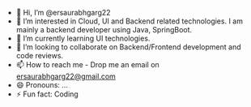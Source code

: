 - 👋 Hi, I’m @ersaurabhgarg22
- 👀 I’m interested in Cloud, UI and Backend related technologies. I am mainly a backend developer using Java, SpringBoot.
- 🌱 I’m currently learning UI technologies.
- 💞️ I’m looking to collaborate on Backend/Frontend development and code reviews.
- 📫 How to reach me - Drop me an email on ersaurabhgarg22@gmail.com
- 😄 Pronouns: ...
- ⚡ Fun fact: Coding

<!---
ersaurabhgarg22/ersaurabhgarg22 is a ✨ special ✨ repository because its `README.md` (this file) appears on your GitHub profile.
You can click the Preview link to take a look at your changes.
--->
